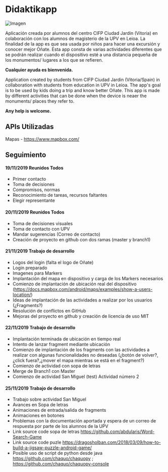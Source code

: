 # Didaktikapp

<img src="https://www.theblocklearning.com/wp-content/uploads/2018/09/mobile.png" alt="Imagen">

Aplicación creada por alumnos del centro CIFP Ciudad Jardin (Vitoria) en colaboración con los alumnos de magisterio de la UPV en Leioa.
La finalidad de la app es que sea usada por niños para hacer una excursión y conocer mejor Oñate.
Esta app consta de varias actividades diferentes que se podrán realizar cuando el dispositivo esté a una distancia pequeña de los monumentos/ lugares a los que se refieren.

<b>Cualquier ayuda es bienvenida. </b>


Application created by students from CIFP Ciudad Jardin (Vitoria/Spain) in collaboration with students from education in UPV in Leioa.
The app's goal is to be used by kids doing a trip and know better Oñate.
This app is made by different activities that can be done when the device is neaer the monuments/ places they refer to.

<b>Any help is welcome.</b>


APIs Utilizadas
------------------------------------------------------------------------
Mapas -  https://www.mapbox.com/



Seguimiento
------------------------------------------------------------------------
<h4>19/11/2019 Reunidos Todos</h4>

- Primer contacto
- Toma de decisiones
- Compromisos, normas
- Reconocimiento de tareas, recursos faltantes
- Elegir representante

<h4>20/11/2019 Reunidos Todos</h4>

- Toma de decisiones visuales
- Toma de contacto con UPV
- Mandar sugerencias (Correo de contacto)
- Creación de proyecto en github con dos ramas (master y branch1)

<h4>21/11/2019 Trabajo de desarrollo</h4>

- Logos del login (falta el logo de Oñate)
- Login preparado
- Imagenes para Markers
- Implantación del mapa en dispositivo y carga de los Markers necesarios
- Comienzo de implantación de ubicación real del dispositivo (https://docs.mapbox.com/android/maps/examples/show-a-users-location/)
- Ideas de implantación de las actividades a realizar por los usuarios (¿Fragments?)
- Resolución de conflictos en GitHub
- Mejoras del proyecto en github y creación de licencia de uso MIT

<h4>22/11/2019 Trabajo de desarrollo</h4>

- Implantación terminada de ubicación en tiempo real
- Intento de lanzar fragment mediante ubicación
- Comienzo de implantación de los fragments con las actividades a realizar con algunas funcionalidades no deseadas (¿botón de volver?,¿click fuera?,¿mover el mapa mientras se está en el fragment?)
- Comienzo de actividad con sopa de letras
- Merge de Branch1 con Master
- Comienzo de actividad San Miguel (test) Actividad número 2

<h4>25/11/2019 Trabajo de desarrollo</h4>

- Trabajo sobre actividad San Miguel
- Avances en Sopa de letras
- Animaciones de entrada/salida de fragments
- Animaciones en botones
- Problemas con la documentación aportada y espera de un correo de respuesta por parte de los alumnos de la UPV
- Link source code sopa de letras https://github.com/abdularis/Word-Search-Game
- Link source code puzle https://dragosholban.com/2018/03/09/how-to-build-a-jigsaw-puzzle-android-game/
- Posible uso de script de python desde java https://github.com/chaquo/chaquopy ; https://github.com/chaquo/chaquopy-console
